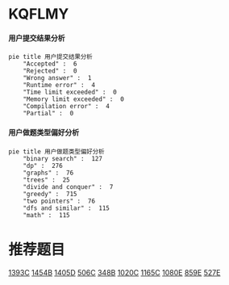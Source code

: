 # KQFLMY

<!-- tabs:start -->



#### **用户提交结果分析**

```mermaid
pie title 用户提交结果分析
    "Accepted" :  6
    "Rejected" :  0
    "Wrong answer" :  1
    "Runtime error" :  4
    "Time limit exceeded" :  0
    "Memory limit exceeded" :  0
    "Compilation error" :  4
    "Partial" :  0
```

#### **用户做题类型偏好分析**

```mermaid
pie title 用户做题类型偏好分析
    "binary search" :  127
    "dp" :  276
    "graphs" :  76
    "trees" :  25
    "divide and conquer" :  7
    "greedy" :  715
    "two pointers" :  76
    "dfs and similar" :  115
    "math" :  115
```



<!-- tabs:end -->
# 推荐题目
[1393C](https://codeforces.com/contest/1393/problem/C)
[1454B](https://codeforces.com/contest/1454/problem/B)
[1405D](https://codeforces.com/contest/1405/problem/D)
[506C](https://codeforces.com/contest/506/problem/C)
[348B](https://codeforces.com/contest/348/problem/B)
[1020C](https://codeforces.com/contest/1020/problem/C)
[1165C](https://codeforces.com/contest/1165/problem/C)
[1080E](https://codeforces.com/contest/1080/problem/E)
[859E](https://codeforces.com/contest/859/problem/E)
[527E](https://codeforces.com/contest/527/problem/E)
